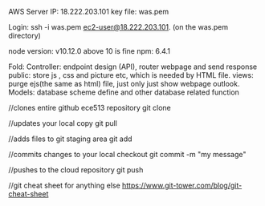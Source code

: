 ﻿


AWS Server IP: 18.222.203.101
key file: was.pem

Login: ssh -i was.pem ec2-user@18.222.203.101. (on the was.pem directory)

node version: v10.12.0 above 10 is fine
npm: 6.4.1

Fold:
Controller: endpoint design (API), router webpage and send response
public: store js , css and picture etc, which is needed by HTML file.
views:  purge ejs(the same as html) file, just only just show webpage outlook.
Models: database scheme define and other database related function


//clones entire github ece513 repository
git clone <url>

//updates your local copy
git pull

//adds files to git staging area
git add <files>

//commits changes to your local checkout
git commit -m "my message"

//pushes to the cloud repository
git push

//git cheat sheet for anything else
https://www.git-tower.com/blog/git-cheat-sheet